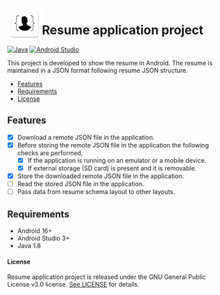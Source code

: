 <img align="left" width="80" height="80" src="https://raw.githubusercontent.com/akarsh/android-akarsh-seggemu-resume/master/akarshseggemuresume/app/src/main/ic_launcher-web.png" alt="Resume application project app icon">

# Resume application project
[![Java](https://img.shields.io/badge/java-1.8-blue.svg)](https://developer.android.com/studio/write/java8-support)
[![Android Studio](https://img.shields.io/badge/android%20studio-3.2.1-green.svg)](https://developer.android.com/studio/)

This project is developed to show the resume in Android.
The resume is maintained in a JSON format following resume JSON structure.

- [Features](#features)
- [Requirements](#requirements)
- [License](#license)

## Features

- [x] Download a remote JSON file in the application.
- [x] Before storing the remote JSON file in the application the following checks are performed, 
    - [x] If the application is running on an emulator or a mobile device.
    - [x] If external storage (SD card) is present and it is removable.
- [x] Store the downloaded remote JSON file in the application.
- [ ] Read the stored JSON file in the application.
- [ ] Pass data from resume schema layout to other layouts.

## Requirements

- Android 16+
- Android Studio 3+
- Java 1.8

#### License

Resume application project is released under the GNU General Public License v3.0 license. [See LICENSE](https://github.com/akarsh/akarsh-seggemu-resume/blob/master/LICENSE) for details.
